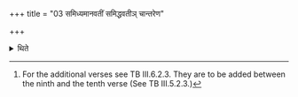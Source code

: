 +++
title = "03 समिध्यमानवतीं समिद्धवतीञ् चान्तरेण"

+++

<details><summary>थिते</summary>

3a. Between the two enkindling verses containing the word samidhyamāna and samiddha, respectively (the Hotr̥) puts (i.e. recites ) the two additional verses.[^1] Or as is prescribed (in a particular place).   

[^1]: For the additional verses see TB III.6.2.3. They are to be added between the ninth and the tenth verse (See TB III.5.2.3.) 
</details>
